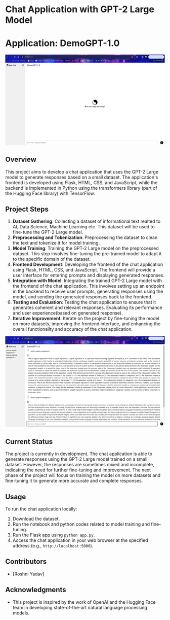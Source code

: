 # Chat Application with GPT-2 Large Model
# Application: DemoGPT-1.0

![DemoGPT-1.0](https://github.com/roshni-1/basicgptonAI/blob/main/Screenshot%202024-04-15%20102542.png)

## Overview
This project aims to develop a chat application that uses the GPT-2 Large model to generate responses based on a small dataset. The application's frontend is developed using Flask, HTML, CSS, and JavaScript, while the backend is implemented in Python using the transformers library (part of the Hugging Face library) with TensorFlow.

## Project Steps
1. **Dataset Gathering**: Collecting a dataset of informational text realted to AI, Data Science, Machine Learning etc. This dataset will be used to fine-tune the GPT-2 Large model.
2. **Preprocessing and Tokenization**: Preprocessing the dataset to clean the text and tokenize it for model training.
3. **Model Training**: Training the GPT-2 Large model on the preprocessed dataset. This step involves fine-tuning the pre-trained model to adapt it to the specific domain of the dataset.
4. **Frontend Development**: Developing the frontend of the chat application using Flask, HTML, CSS, and JavaScript. The frontend will provide a user interface for entering prompts and displaying generated responses.
5. **Integration with Model**: Integrating the trained GPT-2 Large model with the frontend of the chat application. This involves setting up an endpoint in the backend to receive user prompts, generating responses using the model, and sending the generated responses back to the frontend.
6. **Testing and Evaluation**: Testing the chat application to ensure that it generates coherent and relevant responses. Evaluating its performance and user experience(based on generated response).
7. **Iterative Improvement**: Iterate on the project by fine-tuning the model on more datasets, improving the frontend interface, and enhancing the overall functionality and accuracy of the chat application.

![DemoGPT-1.0](https://github.com/roshni-1/basicgptonAI/blob/main/Screenshot%202024-04-15%20100720.png)

## Current Status
The project is currently in development. The chat application is able to generate responses using the GPT-2 Large model trained on a small dataset. However, the responses are sometimes mixed and incomplete, indicating the need for further fine-tuning and improvement. The next phase of the project will focus on training the model on more datasets and fine-tuning it to generate more accurate and complete responses.

## Usage
To run the chat application locally:
1. Download the dataset.
2. Run the notebook and python codes related to model training and fine-tuning. 
1. Run the Flask app using `python app.py`.
2. Access the chat application in your web browser at the specified address (e.g., `http://localhost:5000`).

## Contributors
- [Roshni Yadav]

## Acknowledgments
- This project is inspired by the work of OpenAI and the Hugging Face team in developing state-of-the-art natural language processing models.
